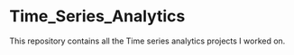 # Time_Series_Analytics
This repository contains all the Time series analytics projects I worked on.
